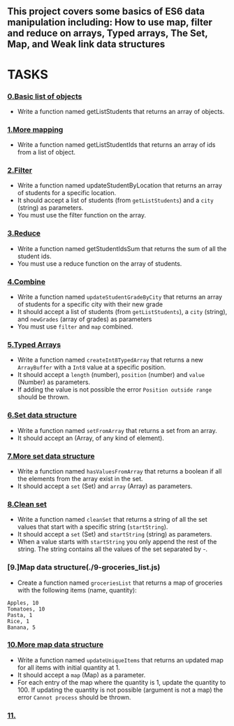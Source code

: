 ## This project covers some basics of ES6 data manipulation including: How to use map, filter and reduce on arrays, Typed arrays, The Set, Map, and Weak link data structures

# TASKS

### [0.Basic list of objects](./0-get_list_students.js)
- Write a function named getListStudents that returns an array of objects.

### [1.More mapping](./1-get_list_student_ids.js)
- Write a function named getListStudentIds that returns an array of ids from a list of object.

### [2.Filter](./2-get_student_by_location.js)
- Write a function named updateStudentByLocation that returns an array of students for a specific location.
- It should accept a list of students (from `getListStudents`) and a `city` (string) as parameters.
- You must use the filter function on the array.

### [3.Reduce](./3-get_ids_sum.js)
- Write a function named getStudentIdsSum that returns the sum of all the student ids.
- You must use a reduce function on the array of students.

### [4.Combine](./4-update_grade_by_city.js)
- Write a function named `updateStudentGradeByCity` that returns an array of students for a specific city with their new grade
- It should accept a list of students (from `getListStudents`), a `city` (string), and `newGrades` (array of grades) as parameters
- You must use `filter` and `map` combined.

### [5.Typed Arrays](./5-typed_arrays.js)
- Write a function named `createInt8TypedArray` that returns a new `ArrayBuffer` with a `Int8` value at a specific position.
- It should accept a `length` (number), `position` (number) and `value` (Number) as parameters.
- If adding the value is not possible the error `Position outside range` should be thrown.


### [6.Set data structure](./6-set.js)
- Write a function named `setFromArray` that returns a set from an array.
- It should accept an (Array, of any kind of element).

### [7.More set data structure](./7-has_array_values.js)
- Write a function named `hasValuesFromArray` that returns a boolean if all the elements from the array exist in the set.
- It should accept a `set` (Set) and `array` (Array) as parameters.

### [8.Clean set](./8-clean_set.js)
- Write a function named `cleanSet` that returns a string 
of all the set values that start with a specific string (`startString`).
- It should accept a `set` (Set) and `startString` (string) as parameters.
- When a value starts with `startString` you only append the rest of the string. The string contains all the values of the set separated by -.

### [9.]Map data structure(./9-groceries_list.js)
- Create a function named `groceriesList` that returns a map of groceries with the following items (name, quantity):
```
Apples, 10
Tomatoes, 10
Pasta, 1
Rice, 1
Banana, 5
```

### [10.More map data structure](./10-update_uniq_items.js)
- Write a function named `updateUniqueItems` that returns an updated map for all items with initial quantity at 1.
- It should accept a `map` (Map) as a parameter.
- For each entry of the map where the quantity is 1, update the quantity to 100. If updating the quantity is not possible (argument is not a map) the error `Cannot process` should be thrown.

### [11.](./)